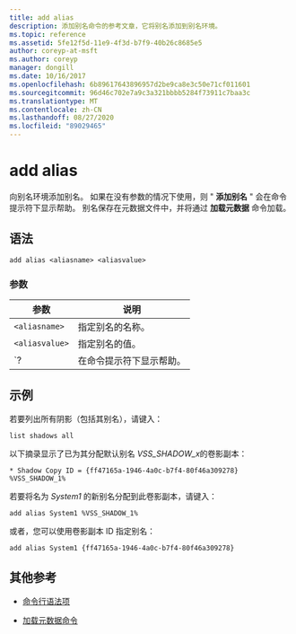 ```yaml
---
title: add alias
description: 添加别名命令的参考文章，它将别名添加到别名环境。
ms.topic: reference
ms.assetid: 5fe12f5d-11e9-4f3d-b7f9-40b26c8685e5
author: coreyp-at-msft
ms.author: coreyp
manager: dongill
ms.date: 10/16/2017
ms.openlocfilehash: 6b89617643896957d2be9ca8e3c50e71cf011601
ms.sourcegitcommit: 96d46c702e7a9c3a321bbbb5284f73911c7baa3c
ms.translationtype: MT
ms.contentlocale: zh-CN
ms.lasthandoff: 08/27/2020
ms.locfileid: "89029465"
---
```

# <a name="add-alias"></a>add alias

向别名环境添加别名。 如果在没有参数的情况下使用，则 " **添加别名** " 会在命令提示符下显示帮助。 别名保存在元数据文件中，并将通过 **加载元数据** 命令加载。

## <a name="syntax"></a>语法

```
add alias <aliasname> <aliasvalue>
```

### <a name="parameters"></a>参数

| 参数 | 说明 |
| --------- | ----------- |
| `<aliasname>` | 指定别名的名称。 |
| `<aliasvalue>` | 指定别名的值。 |
| `? | 在命令提示符下显示帮助。 |

## <a name="examples"></a>示例

若要列出所有阴影（包括其别名），请键入：

```
list shadows all
```

以下摘录显示了已为其分配默认别名 *VSS_SHADOW_x*的卷影副本：

```
* Shadow Copy ID = {ff47165a-1946-4a0c-b7f4-80f46a309278}
%VSS_SHADOW_1%
```

若要将名为 *System1* 的新别名分配到此卷影副本，请键入：

```
add alias System1 %VSS_SHADOW_1%
```

或者，您可以使用卷影副本 ID 指定别名：

```
add alias System1 {ff47165a-1946-4a0c-b7f4-80f46a309278}
```

## <a name="additional-references"></a>其他参考

- [命令行语法项](command-line-syntax-key.md)

- [加载元数据命令](load-metadata.md)
